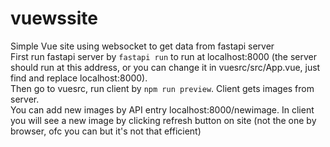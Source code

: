 # vuewssite
Simple Vue site using websocket to get data from fastapi server<br />
First run fastapi server by `fastapi run` to run at localhost:8000 (the server should run at this address, or you can change it in vuesrc/src/App.vue, just find and replace localhost:8000). <br />
Then go to vuesrc, run client by `npm run preview`. Client gets images from server.<br />
You can add new images by API entry localhost:8000/newimage. In client you will see a new image by clicking refresh button on site (not the one by browser, ofc you can but it's not that efficient)<br />
